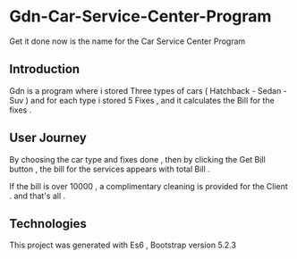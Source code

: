 # Gdn-Car-Service-Center-Program

Get it done now is the name for the Car Service Center Program 

## Introduction

Gdn is a program where i stored Three types of cars ( Hatchback - Sedan - Suv ) and for each type i stored 5 Fixes , and it calculates the Bill for the fixes .

## User Journey 

By choosing the car type and fixes done , then by clicking the Get Bill button , the bill for the services appears with total Bill .

If the bill is over 10000 , a complimentary cleaning is provided for the Client . and that's all . 

## Technologies 

This project was generated with Es6 , Bootstrap version 5.2.3 
